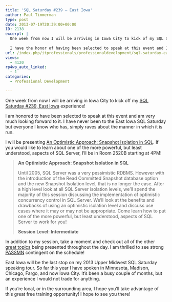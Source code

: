 ```yaml
---
title: 'SQL Saturday #239 – East Iowa'
author: Paul Timmerman
type: post
date: 2013-07-19T20:39:00+00:00
ID: 2138
excerpt: |
  One week from now I will be arriving in Iowa City to kick of my SQL Saturday #239, East Iowa experience.
  
  I have the honor of having been selected to speak at this event and I am very much looking forward to it.
url: /index.php/itprofessionals/professionaldevelopment/sql-saturday-east-iowa/
views:
  - 4120
rp4wp_auto_linked:
  - 1
categories:
  - Professional Development

---
```

<a href="http://www.sqlsaturday.com/239/" target="_blank"><img src="http://www.sqlsaturday.com/files/9898da7a-81d6-475a-95e5-717dcfe41329.jpg" align="left" alt="" title="" /></a>One week from now I will be arriving in Iowa City to kick off my <a href="http://www.sqlsaturday.com/239/" target="_blank">SQL Saturday #239, East Iowa</a> experience!

I am honored to have been selected to speak at this event and am very much looking forward to it. I have never been to the East Iowa SQL Saturday but everyone I know who has, simply raves about the manner in which it is run.

I will be presenting <a href="http://www.sqlsaturday.com/viewsession.aspx?sat=239&sessionid=15737" target="_blank">An Optimistic Approach: Snapshot Isolation in SQL</a>. If you would like to learn about one of the more powerful, but least understood, aspects of SQL Server, I&#8217;ll be in Room 2520B starting at 4PM!

> **An Optimistic Approach: Snapshot Isolation in SQL**
> 
> Until 2005, SQL Server was a very pessimistic RDBMS. However with the introduction of the Read Committed Snapshot database option and the new Snapshot Isolation level, that is no longer the case. After a high level look at all SQL Server isolation levels, we’ll spend the majority of this session discussing the implementation of optimistic concurrency control in SQL Server. We’ll look at the benefits and drawbacks of using an optimistic isolation level and discuss use cases where it may or may not be appropriate. Come learn how to put one of the more powerful, but least understood, aspects of SQL Server to work for you!
> 
> **Session Level: Intermediate**

In addition to my session, take a moment and check out all of the other <a href="http://www.sqlsaturday.com/239/schedule.aspx" target="_blank">great topics</a> being presented throughout the day. I am thrilled to see strong <a href="http://minnesota.sqlpass.org/" target="_blank">PASSMN</a> contingent on the schedule!

East Iowa will be the last stop on my 2013 Upper Midwest SQL Saturday speaking tour. So far this year I have spoken in Minnesota, Madison, Chicago, Fargo, and now Iowa City. It&#8217;s been a busy couple of months, but an experience I would not trade for anything.

If you&#8217;re local, or in the surrounding area, I hope you&#8217;ll take advantage of this great free training opportunity! I hope to see you there!